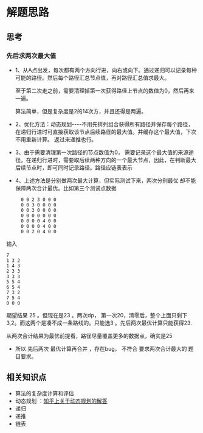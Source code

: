 # 解题思路

## 思考

### 先后求两次最大值
- 1、从A点出发，每次都有两个方向行进，向右或向下。通过递归可以记录每种可能的路径。然后每个路径汇总节点值，再对路径汇总值求最大。
    
    至于第二次走之前，需要清理掉第一次获得路径上节点的数值为0，然后再来一遍。
    
    算法简单，但是复杂度是2的14次方，并且还得是两遍。

- 2、优化方法：动态规划----不用先排列组合获得所有路径并保存每个路径，在递归行进时可直接获取该节点后续路径的最大值。并缓存这个最大值，下次不用重新计算。 返过来递推也行。

- 3、由于需要清理第一次路径的节点数值为0， 需要记录这个最大值的来源途径。在递归行进时，需要取后续两种方向的一个最大节点，因此，在判断最大后续节点时，即可同时记录路径。路径应链表表示

- 4、上述方法是分别做两次最大计算，但实际测试下来，两次分别最优 却不能保障两次合计最优。比如第三个测试点数据


        0 0 2 3 0 0 0
        0 0 3 0 0 0 0
        0 0 3 0 0 0 0
        0 0 0 0 0 0 0
        0 0 0 0 4 0 0
        0 0 0 0 4 0 0
        0 0 2 0 4 0 0
    
输入

    7
    1 3 2
    1 4 3
    2 3 3
    3 3 3
    5 5 4
    6 5 4
    7 3 2
    7 5 4
    0 0 0

   期望结果 25 。但现在是23 。两次dp， 第一次20，清零后，整个上面只剩下 3,2。而这两个是凑不成一条路线的。只能选3 。先后两次最优计算只能获得23.
   
   从两次合计结果为最优前提看，路径尽量覆盖更多的数据点，确实是25

- 所以 先后两次 最优计算再合并 ，存在bug， 不符合 要求两次合计最大的 题目要求。



## 相关知识点
- 算法的复杂度计算和评估
- 动态规划 ：[知乎上关于动态规划的解答](https://www.zhihu.com/question/23995189)
- 递归
- 递推
- 链表
